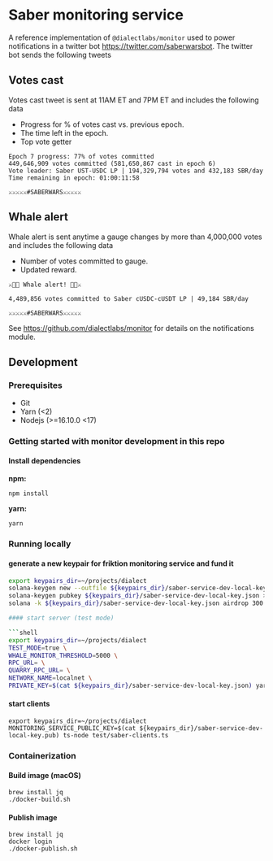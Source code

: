 # Saber monitoring service

A reference implementation of `@dialectlabs/monitor` used to power notifications in a twitter bot https://twitter.com/saberwarsbot.
The twitter bot sends the following tweets

## Votes cast 
Votes cast tweet is sent at 11AM ET and 7PM ET and includes the following data
- Progress for % of votes cast vs. previous epoch.
- The time left in the epoch.
- Top vote getter

```
Epoch 7 progress: 77% of votes committed
449,646,909 votes committed (581,650,867 cast in epoch 6)
Vote leader: Saber UST-USDC LP | 194,329,794 votes and 432,183 SBR/day
Time remaining in epoch: 01:00:11:58 

⚔️⚔️⚔️⚔️⚔️#SABERWARS⚔️⚔️⚔️⚔️⚔️
```

## Whale alert

Whale alert is sent anytime a gauge changes by more than 4,000,000 votes and includes the following data
- Number of votes committed to gauge.
- Updated reward.

```
⚔️🐳🚨 Whale alert! 🚨🐳⚔️

4,489,856 votes committed to Saber cUSDC-cUSDT LP | 49,184 SBR/day

⚔️⚔️⚔️⚔️⚔️#SABERWARS⚔️⚔️⚔️⚔️⚔️
```

See https://github.com/dialectlabs/monitor for details on the notifications module.

## Development

### Prerequisites

- Git
- Yarn (<2)
- Nodejs (>=16.10.0 <17)

### Getting started with monitor development in this repo

#### Install dependencies

**npm:**

```shell
npm install
```

**yarn:**

```shell
yarn
```

### Running locally

#### generate a new keypair for friktion monitoring service and fund it

```bash
export keypairs_dir=~/projects/dialect
solana-keygen new --outfile ${keypairs_dir}/saber-service-dev-local-key.json
solana-keygen pubkey ${keypairs_dir}/saber-service-dev-local-key.json > ${keypairs_dir}/saber-service-dev-local-key.pub
solana -k ${keypairs_dir}/saber-service-dev-local-key.json airdrop 300

#### start server (test mode)

```shell
export keypairs_dir=~/projects/dialect
TEST_MODE=true \
WHALE_MONITOR_THRESHOLD=5000 \
RPC_URL= \
QUARRY_RPC_URL= \
NETWORK_NAME=localnet \
PRIVATE_KEY=$(cat ${keypairs_dir}/saber-service-dev-local-key.json) yarn start:dev

```

#### start clients

```shell
export keypairs_dir=~/projects/dialect
MONITORING_SERVICE_PUBLIC_KEY=$(cat ${keypairs_dir}/saber-service-dev-local-key.pub) ts-node test/saber-clients.ts
```

### Containerization

#### Build image (macOS)

```shell
brew install jq
./docker-build.sh
```

#### Publish image

```shell
brew install jq
docker login
./docker-publish.sh
```